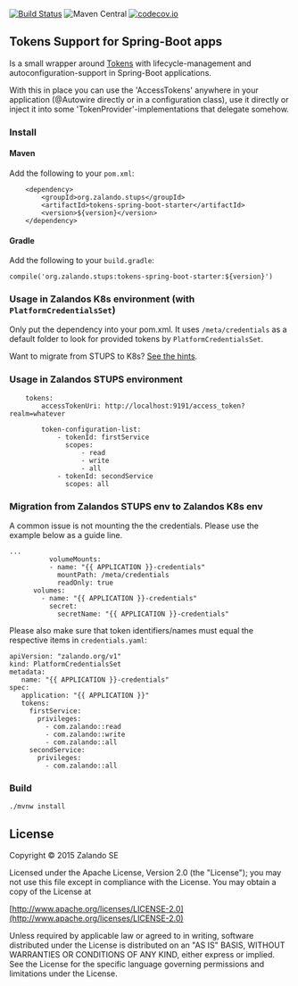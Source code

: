 [![Build Status](https://travis-ci.org/zalando-stups/spring-boot-zalando-stups-tokens.svg?branch=master)](https://travis-ci.org/zalando-stups/spring-boot-zalando-stups-tokens) 
![Maven Central](https://img.shields.io/maven-central/v/org.zalando.stups/tokens-spring-boot-starter.svg)
[![codecov.io](https://codecov.io/github/zalando-stups/spring-boot-zalando-stups-tokens/coverage.svg?branch=master)](https://codecov.io/github/zalando-stups/spring-boot-zalando-stups-tokens?branch=master)

## Tokens Support for Spring-Boot apps

Is a small wrapper around [Tokens](https://github.com/zalando-stups/tokens) with lifecycle-management and autoconfiguration-support in Spring-Boot applications.

With this in place you can use the 'AccessTokens' anywhere in your application (@Autowire directly or in a configuration class), use it directly or inject it into some 'TokenProvider'-implementations that delegate somehow.

### Install

#### Maven

Add the following to your `pom.xml`:

```
    <dependency>
        <groupId>org.zalando.stups</groupId>
        <artifactId>tokens-spring-boot-starter</artifactId>
        <version>${version}</version>
    </dependency>
```

#### Gradle

Add the following to your `build.gradle`:

```
compile('org.zalando.stups:tokens-spring-boot-starter:${version}')
```

### Usage in Zalandos K8s environment (with `PlatformCredentialsSet`)

Only put the dependency into your pom.xml.
It uses `/meta/credentials` as a default folder to look for provided tokens by `PlatformCredentialsSet`.

Want to migrate from STUPS to K8s? [See the hints](#migration-from-zalandos-stups-env-to-zalandos-k8s-env).

### Usage in Zalandos STUPS environment

```
    tokens:
        accessTokenUri: http://localhost:9191/access_token?realm=whatever
    
        token-configuration-list:
            - tokenId: firstService
              scopes:
                  - read
                  - write
                  - all
            - tokenId: secondService
              scopes: all
```

### Migration from Zalandos STUPS env to Zalandos K8s env

A common issue is not mounting the the credentials. Please use the example below as a guide line.

```
...
          volumeMounts:
          - name: "{{ APPLICATION }}-credentials"
            mountPath: /meta/credentials
            readOnly: true
      volumes:
        - name: "{{ APPLICATION }}-credentials"
          secret:
            secretName: "{{ APPLICATION }}-credentials"
```

Please also make sure that token identifiers/names must equal the respective items in `credentials.yaml`:

```
apiVersion: "zalando.org/v1"
kind: PlatformCredentialsSet
metadata:
   name: "{{ APPLICATION }}-credentials"
spec:
   application: "{{ APPLICATION }}"
   tokens:
     firstService:
       privileges:
         - com.zalando::read
         - com.zalando::write
         - com.zalando::all
     secondService:
       privileges:
         - com.zalando::all
```

### Build

```
./mvnw install
```

## License

Copyright © 2015 Zalando SE

Licensed under the Apache License, Version 2.0 (the "License");
you may not use this file except in compliance with the License.
You may obtain a copy of the License at

   [http://www.apache.org/licenses/LICENSE-2.0](http://www.apache.org/licenses/LICENSE-2.0)

Unless required by applicable law or agreed to in writing, software
distributed under the License is distributed on an "AS IS" BASIS,
WITHOUT WARRANTIES OR CONDITIONS OF ANY KIND, either express or implied.
See the License for the specific language governing permissions and
limitations under the License.

